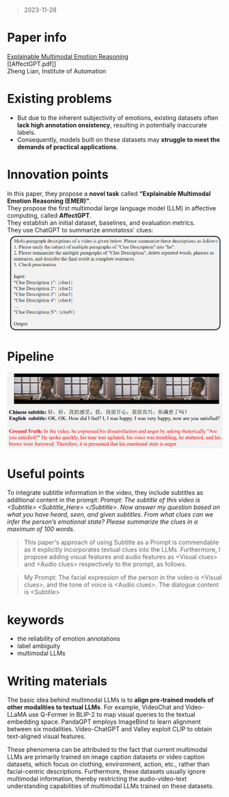 >2023-11-28
# Paper info
[Explainable Multimodal Emotion Reasoning](https://arxiv.org/abs/2306.15401)  
[[AffectGPT.pdf]]  
Zheng Lian, Institute of Automation  
# Existing problems
- But due to the inherent subjectivity of emotions, existing datasets often **lack high annotation onsistency**, resulting in potentially inaccurate labels. 
- Consequently, models built on these datasets may **struggle to meet the demands of practical applications**.
  
# Innovation points
In this paper, they propose a **novel task** called **“Explainable Multimodal Emotion Reasoning (EMER)”**.  
They propose the first multimodal large language model (LLM) in affective computing, called **AffectGPT**.  
They establish an initial dataset, baselines, and evaluation metrics.  
They use ChatGPT to summarize annotatoss' clues:  
![](imgs/AffcteGPT_clues-prompt.png)

# Pipeline
![](imgs/AffectGPT_visualize.png)

# Useful points
To integrate subtitle information in the video, they include subtitles as additional content in the prompt:
*Prompt: The subtitle of this video is \<Subtitle\> \<Subtitle_Here\> \</Subtitle\>. Now answer my question based on what you have heard, seen, and given subtitles. From what clues can we infer the person’s emotional state? Please summarize the clues in a maximum of 100 words*.  
> This paper's approach of using Subtitle as a Prompt is commendable as it explicitly incorporates textual clues into the LLMs. Furthermore, I propose adding visual features and audio features as \<Visual clues\> and \<Audio clues\> respectively to the prompt, as follows.

> My Prompt: The facial expression of the person in the video is \<Visual clues\>, and the tone of voice is \<Audio clues\>. The dialogue content is \<Subtitle\> 
# keywords
- the reliability of emotion annotations
- label ambiguity
- multimodal LLMs

# Writing materials
The basic idea behind multimodal LLMs is to **align pre-trained models of other modalities to textual LLMs**. For example, VideoChat and Video-LLaMA use Q-Former in BLIP-2 to map visual queries to the textual embedding space. PandaGPT employs ImageBind to learn alignment between six modalities. Video-ChatGPT and Valley exploit CLIP to obtain text-aligned visual features.  

These phenomena can be attributed to the fact that current multimodal LLMs are primarily trained on image caption datasets or video caption datasets, which focus on clothing, environment, action, etc., rather than facial-centric descriptions. Furthermore, these datasets usually ignore multimodal information, thereby restricting the audio-video-text understanding capabilities of multimodal LLMs trained on these datasets.  


